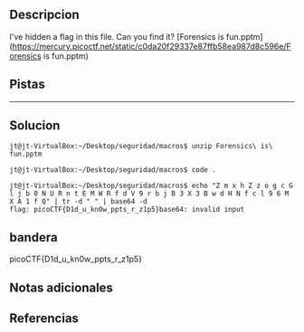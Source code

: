 ## Descripcion
I've hidden a flag in this file. Can you find it? [Forensics is fun.pptm](https://mercury.picoctf.net/static/c0da20f29337e87ffb58ea987d8c596e/Forensics is fun.pptm)

## Pistas 
****** 
## Solucion
```
jt@jt-VirtualBox:~/Desktop/seguridad/macros$ unzip Forensics\ is\ fun.pptm 

jt@jt-VirtualBox:~/Desktop/seguridad/macros$ code .

jt@jt-VirtualBox:~/Desktop/seguridad/macros$ echo "Z m x h Z z o g c G l j b 0 N U R n t E M W R f d V 9 r b j B 3 X 3 B w d H N f c l 9 6 M X A 1 f Q" | tr -d " " | base64 -d
flag: picoCTF{D1d_u_kn0w_ppts_r_z1p5}base64: invalid input
```
## bandera
picoCTF{D1d_u_kn0w_ppts_r_z1p5}

## Notas adicionales 

## Referencias